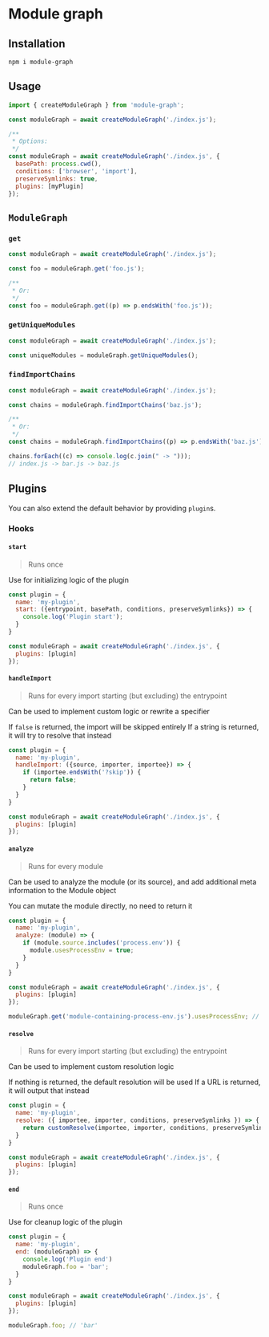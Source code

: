 # Module graph

## Installation

```
npm i module-graph
```

## Usage

```js
import { createModuleGraph } from 'module-graph';

const moduleGraph = await createModuleGraph('./index.js');

/**
 * Options:
 */
const moduleGraph = await createModuleGraph('./index.js', {
  basePath: process.cwd(),
  conditions: ['browser', 'import'],
  preserveSymlinks: true,
  plugins: [myPlugin]
});
```

## `ModuleGraph`

### `get`

```js
const moduleGraph = await createModuleGraph('./index.js');

const foo = moduleGraph.get('foo.js');

/**
 * Or:
 */
const foo = moduleGraph.get((p) => p.endsWith('foo.js'));
```

### `getUniqueModules`

```js
const moduleGraph = await createModuleGraph('./index.js');

const uniqueModules = moduleGraph.getUniqueModules();
```

### `findImportChains`

```js
const moduleGraph = await createModuleGraph('./index.js');

const chains = moduleGraph.findImportChains('baz.js');

/**
 * Or:
 */
const chains = moduleGraph.findImportChains((p) => p.endsWith('baz.js'));

chains.forEach((c) => console.log(c.join(" -> ")));
// index.js -> bar.js -> baz.js
```

## Plugins

You can also extend the default behavior by providing `plugin`s.

### Hooks

#### `start`

> Runs once

Use for initializing logic of the plugin

```js
const plugin = {
  name: 'my-plugin',
  start: ({entrypoint, basePath, conditions, preserveSymlinks}) => {
    console.log('Plugin start');
  }
}

const moduleGraph = await createModuleGraph('./index.js', {
  plugins: [plugin]
});
```

#### `handleImport`

> Runs for every import starting (but excluding) the entrypoint

Can be used to implement custom logic or rewrite a specifier

If `false` is returned, the import will be skipped entirely
If a string is returned, it will try to resolve that instead

```js
const plugin = {
  name: 'my-plugin',
  handleImport: ({source, importer, importee}) => {
    if (importee.endsWith('?skip')) {
      return false;
    }
  }
}

const moduleGraph = await createModuleGraph('./index.js', {
  plugins: [plugin]
});
```

#### `analyze`

> Runs for every module

Can be used to analyze the module (or its source), and add 
additional meta information to the Module object

You can mutate the module directly, no need to return it

```js
const plugin = {
  name: 'my-plugin',
  analyze: (module) => {
    if (module.source.includes('process.env')) {
      module.usesProcessEnv = true;
    }
  }
}

const moduleGraph = await createModuleGraph('./index.js', {
  plugins: [plugin]
});

moduleGraph.get('module-containing-process-env.js').usesProcessEnv; // true
```

#### `resolve`

> Runs for every import starting (but excluding) the entrypoint

Can be used to implement custom resolution logic

If nothing is returned, the default resolution will be used
If a URL is returned, it will output that instead

```js
const plugin = {
  name: 'my-plugin',
  resolve: ({ importee, importer, conditions, preserveSymlinks }) => {
    return customResolve(importee, importer, conditions, preserveSymlinks);
  }
}

const moduleGraph = await createModuleGraph('./index.js', {
  plugins: [plugin]
});
```

#### `end`

> Runs once

Use for cleanup logic of the plugin

```js
const plugin = {
  name: 'my-plugin',
  end: (moduleGraph) => {
    console.log('Plugin end')
    moduleGraph.foo = 'bar';
  }
}

const moduleGraph = await createModuleGraph('./index.js', {
  plugins: [plugin]
});

moduleGraph.foo; // 'bar'
```

